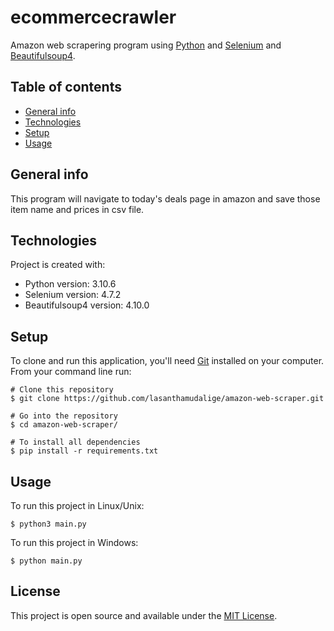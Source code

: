 # ecommercecrawler

Amazon web scrapering program using [Python](https://www.python.org/) and [Selenium](https://www.selenium.dev/) and [Beautifulsoup4](https://www.crummy.com/software/BeautifulSoup/).

## Table of contents
* [General info](#general-info)
* [Technologies](#technologies)
* [Setup](#setup)
* [Usage](#usage)

## General info

This program will navigate to today's deals page in amazon and save those item name and prices in csv file.   

## Technologies
Project is created with:
* Python version: 3.10.6
* Selenium version: 4.7.2
* Beautifulsoup4 version: 4.10.0
	
## Setup

To clone and run this application, you'll need [Git](https://git-scm.com) installed on your computer.\
From your command line run:

```
# Clone this repository
$ git clone https://github.com/lasanthamudalige/amazon-web-scraper.git

# Go into the repository
$ cd amazon-web-scraper/

# To install all dependencies
$ pip install -r requirements.txt
```


## Usage

To run this project in Linux/Unix:

```
$ python3 main.py
```

To run this project in Windows:

```
$ python main.py
```

## License 
This project is open source and available under the [MIT License](https://github.com/lasanthamudalige/amazon-web-scraper/blob/main/LICENSE).
